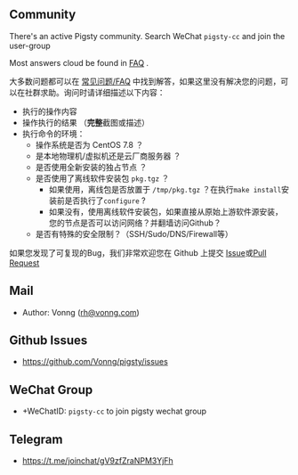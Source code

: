 ## Community

There's an active Pigsty community. Search WeChat `pigsty-cc` and join the user-group

Most answers cloud be found in [FAQ](s-faq.md) .

大多数问题都可以在 [常见问题/FAQ](s-faq.md) 中找到解答，如果这里没有解决您的问题，可以在社群求助。询问时请详细描述以下内容：

* 执行的操作内容
* 操作执行的结果  （**完整**截图或描述）
* 执行命令的环境：
    * 操作系统是否为 CentOS 7.8 ？
    * 是本地物理机/虚拟机还是云厂商服务器 ？
    * 是否使用全新安装的独占节点 ？
    * 是否使用了离线软件安装包 `pkg.tgz` ？
        * 如果使用，离线包是否放置于 `/tmp/pkg.tgz` ？在执行`make install`安装前是否执行了`configure` ?
        * 如果没有，使用离线软件安装包，如果直接从原始上游软件源安装，您的节点是否可以访问网络？并翻墙访问Github？
    * 是否有特殊的安全限制？（SSH/Sudo/DNS/Firewall等）

如果您发现了可复现的Bug，我们非常欢迎您在 Github 上提交 [Issue](https://github.com/Vonng/pigsty/issues/new/choose)或[Pull Request](https://github.com/Vonng/pigsty/pulls)

## Mail

* Author: Vonng (rh@vonng.com)

## Github Issues
* https://github.com/Vonng/pigsty/issues

## WeChat Group

* +WeChatID: `pigsty-cc` to join pigsty wechat group 

## Telegram

* https://t.me/joinchat/gV9zfZraNPM3YjFh
